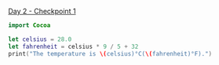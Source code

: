 [Day 2 - Checkpoint 1](https://www.hackingwithswift.com/quick-start/beginners/checkpoint-1)

```swift
import Cocoa

let celsius = 28.0
let fahrenheit = celsius * 9 / 5 + 32
print("The temperature is \(celsius)°C(\(fahrenheit)°F).")
```
